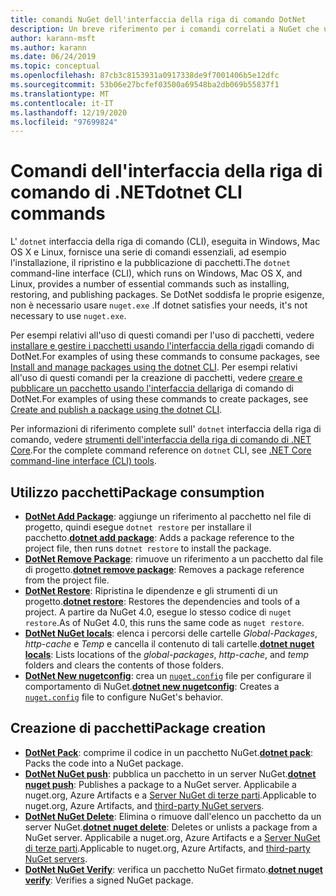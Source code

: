 ```yaml
---
title: comandi NuGet dell'interfaccia della riga di comando DotNet
description: Un breve riferimento per i comandi correlati a NuGet che usano l'interfaccia della riga di comando dotnet.
author: karann-msft
ms.author: karann
ms.date: 06/24/2019
ms.topic: conceptual
ms.openlocfilehash: 87cb3c8153931a0917338de9f7001406b5e12dfc
ms.sourcegitcommit: 53b06e27bcfef03500a69548ba2db069b55837f1
ms.translationtype: MT
ms.contentlocale: it-IT
ms.lasthandoff: 12/19/2020
ms.locfileid: "97699824"
---
```

# <a name="dotnet-cli-commands"></a><span data-ttu-id="d6bde-103">Comandi dell'interfaccia della riga di comando di .NET</span><span class="sxs-lookup"><span data-stu-id="d6bde-103">dotnet CLI commands</span></span>

<span data-ttu-id="d6bde-104">L' `dotnet` interfaccia della riga di comando (CLI), eseguita in Windows, Mac OS X e Linux, fornisce una serie di comandi essenziali, ad esempio l'installazione, il ripristino e la pubblicazione di pacchetti.</span><span class="sxs-lookup"><span data-stu-id="d6bde-104">The `dotnet` command-line interface (CLI), which runs on Windows, Mac OS X, and Linux, provides a number of essential commands such as installing, restoring, and publishing packages.</span></span> <span data-ttu-id="d6bde-105">Se DotNet soddisfa le proprie esigenze, non è necessario usare `nuget.exe` .</span><span class="sxs-lookup"><span data-stu-id="d6bde-105">If dotnet satisfies your needs, it's not necessary to use `nuget.exe`.</span></span>

<span data-ttu-id="d6bde-106">Per esempi relativi all'uso di questi comandi per l'uso di pacchetti, vedere [installare e gestire i pacchetti usando l'interfaccia della riga](../consume-packages/install-use-packages-dotnet-cli.md)di comando di DotNet.</span><span class="sxs-lookup"><span data-stu-id="d6bde-106">For examples of using these commands to consume packages, see [Install and manage packages using the dotnet CLI](../consume-packages/install-use-packages-dotnet-cli.md).</span></span> <span data-ttu-id="d6bde-107">Per esempi relativi all'uso di questi comandi per la creazione di pacchetti, vedere [creare e pubblicare un pacchetto usando l'interfaccia della](../quickstart/create-and-publish-a-package-using-the-dotnet-cli.md)riga di comando di DotNet.</span><span class="sxs-lookup"><span data-stu-id="d6bde-107">For examples of using these commands to create packages, see [Create and publish a package using the dotnet CLI](../quickstart/create-and-publish-a-package-using-the-dotnet-cli.md).</span></span>

<span data-ttu-id="d6bde-108">Per informazioni di riferimento complete sull' `dotnet` interfaccia della riga di comando, vedere [strumenti dell'interfaccia della riga di comando di .NET Core](/dotnet/core/tools/?tabs=netcore2x).</span><span class="sxs-lookup"><span data-stu-id="d6bde-108">For the complete command reference on `dotnet` CLI, see [.NET Core command-line interface (CLI) tools](/dotnet/core/tools/?tabs=netcore2x).</span></span>

## <a name="package-consumption"></a><span data-ttu-id="d6bde-109">Utilizzo pacchetti</span><span class="sxs-lookup"><span data-stu-id="d6bde-109">Package consumption</span></span>

- <span data-ttu-id="d6bde-110">[**DotNet Add Package**](/dotnet/core/tools/dotnet-add-package): aggiunge un riferimento al pacchetto nel file di progetto, quindi esegue `dotnet restore` per installare il pacchetto.</span><span class="sxs-lookup"><span data-stu-id="d6bde-110">[**dotnet add package**](/dotnet/core/tools/dotnet-add-package): Adds a package reference to the project file, then runs `dotnet restore` to install the package.</span></span>
- <span data-ttu-id="d6bde-111">[**DotNet Remove Package**](/dotnet/core/tools/dotnet-remove-package): rimuove un riferimento a un pacchetto dal file di progetto.</span><span class="sxs-lookup"><span data-stu-id="d6bde-111">[**dotnet remove package**](/dotnet/core/tools/dotnet-remove-package): Removes a package reference from the project file.</span></span>
- <span data-ttu-id="d6bde-112">[**DotNet Restore**](/dotnet/core/tools/dotnet-restore?tabs=netcore2x): Ripristina le dipendenze e gli strumenti di un progetto.</span><span class="sxs-lookup"><span data-stu-id="d6bde-112">[**dotnet restore**](/dotnet/core/tools/dotnet-restore?tabs=netcore2x): Restores the dependencies and tools of a project.</span></span> <span data-ttu-id="d6bde-113">A partire da NuGet 4.0, esegue lo stesso codice di `nuget restore`.</span><span class="sxs-lookup"><span data-stu-id="d6bde-113">As of NuGet 4.0, this runs the same code as `nuget restore`.</span></span>
- <span data-ttu-id="d6bde-114">[**DotNet NuGet locals**](/dotnet/core/tools/dotnet-nuget-locals): elenca i percorsi delle cartelle *Global-Packages*, *http-cache* e *Temp* e cancella il contenuto di tali cartelle.</span><span class="sxs-lookup"><span data-stu-id="d6bde-114">[**dotnet nuget locals**](/dotnet/core/tools/dotnet-nuget-locals): Lists locations of the *global-packages*, *http-cache*, and *temp* folders and clears the contents of those folders.</span></span>
- <span data-ttu-id="d6bde-115">[**DotNet New nugetconfig**](/dotnet/core/tools/dotnet-new): crea un [`nuget.config`](../reference/nuget-config-file.md) file per configurare il comportamento di NuGet.</span><span class="sxs-lookup"><span data-stu-id="d6bde-115">[**dotnet new nugetconfig**](/dotnet/core/tools/dotnet-new): Creates a [`nuget.config`](../reference/nuget-config-file.md) file to configure NuGet's behavior.</span></span>

## <a name="package-creation"></a><span data-ttu-id="d6bde-116">Creazione di pacchetti</span><span class="sxs-lookup"><span data-stu-id="d6bde-116">Package creation</span></span>

- <span data-ttu-id="d6bde-117">[**DotNet Pack**](/dotnet/core/tools/dotnet-pack?tabs=netcore2x): comprime il codice in un pacchetto NuGet.</span><span class="sxs-lookup"><span data-stu-id="d6bde-117">[**dotnet pack**](/dotnet/core/tools/dotnet-pack?tabs=netcore2x): Packs the code into a NuGet package.</span></span>
- <span data-ttu-id="d6bde-118">[**DotNet NuGet push**](/dotnet/core/tools/dotnet-nuget-push): pubblica un pacchetto in un server NuGet.</span><span class="sxs-lookup"><span data-stu-id="d6bde-118">[**dotnet nuget push**](/dotnet/core/tools/dotnet-nuget-push): Publishes a package to a NuGet server.</span></span> <span data-ttu-id="d6bde-119">Applicabile a nuget.org, Azure Artifacts e a [Server NuGet di terze parti](../hosting-packages/overview.md).</span><span class="sxs-lookup"><span data-stu-id="d6bde-119">Applicable to nuget.org, Azure Artifacts, and [third-party NuGet servers](../hosting-packages/overview.md).</span></span>
- <span data-ttu-id="d6bde-120">[**DotNet NuGet Delete**](/dotnet/core/tools/dotnet-nuget-delete): Elimina o rimuove dall'elenco un pacchetto da un server NuGet.</span><span class="sxs-lookup"><span data-stu-id="d6bde-120">[**dotnet nuget delete**](/dotnet/core/tools/dotnet-nuget-delete): Deletes or unlists a package from a NuGet server.</span></span> <span data-ttu-id="d6bde-121">Applicabile a nuget.org, Azure Artifacts e a [Server NuGet di terze parti](../hosting-packages/overview.md).</span><span class="sxs-lookup"><span data-stu-id="d6bde-121">Applicable to nuget.org, Azure Artifacts, and [third-party NuGet servers](../hosting-packages/overview.md).</span></span>
- <span data-ttu-id="d6bde-122">[**DotNet NuGet Verify**](/dotnet/core/tools/dotnet-nuget-verify): verifica un pacchetto NuGet firmato.</span><span class="sxs-lookup"><span data-stu-id="d6bde-122">[**dotnet nuget verify**](/dotnet/core/tools/dotnet-nuget-verify): Verifies a signed NuGet package.</span></span>

